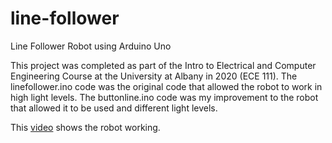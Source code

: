 # line-follower
Line Follower Robot using Arduino Uno

This project was completed as part of the Intro to Electrical and Computer Engineering Course at the University at Albany in 2020 (ECE 111). The linefollower.ino code was the original code that allowed the robot to work in high light levels. The buttonline.ino code was my improvement to the robot that allowed it to be used and different light levels.

This [video](https://www.youtube.com/shorts/8Vx-Vtfg8QU) shows the robot working.
